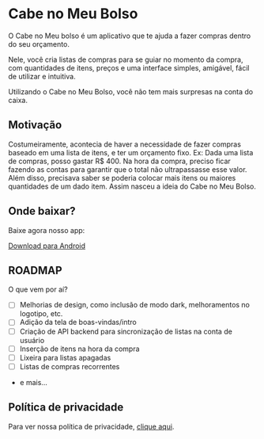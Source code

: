 # Cabe no Meu Bolso

O Cabe no Meu bolso é um aplicativo que te ajuda a fazer compras dentro do seu orçamento.

Nele, você cria listas de compras para se guiar no momento da compra, com quantidades de itens, preços e uma interface simples, amigável, fácil de utilizar e intuitiva.

Utilizando o Cabe no Meu Bolso, você não tem mais surpresas na conta do caixa.

## Motivação

Costumeiramente, acontecia de haver a necessidade de fazer compras baseado em uma lista de itens, e ter um orçamento fixo. Ex: Dada uma lista de compras, posso gastar R$ 400. Na hora da compra, preciso ficar fazendo as contas para garantir que o total não ultrapassasse esse valor. Além disso, precisava saber se poderia colocar mais itens ou maiores quantidades de um dado item. Assim nasceu a ideia do Cabe no Meu Bolso.

## Onde baixar?

Baixe agora nosso app:

[Download para Android](https://play.google.com/store/apps/details?id=com.cabenomeubolso)

## ROADMAP

O que vem por aí?

- [ ] Melhorias de design, como inclusão de modo dark, melhoramentos no logotipo, etc.
- [ ] Adição da tela de boas-vindas/intro
- [ ] Criação de API backend para sincronização de listas na conta de usuário
- [ ] Inserção de itens na hora da compra
- [ ] Lixeira para listas apagadas
- [ ] Listas de compras recorrentes
- e mais...

## Política de privacidade

Para ver nossa política de privacidade, [clique aqui](PRIVACY.md).
